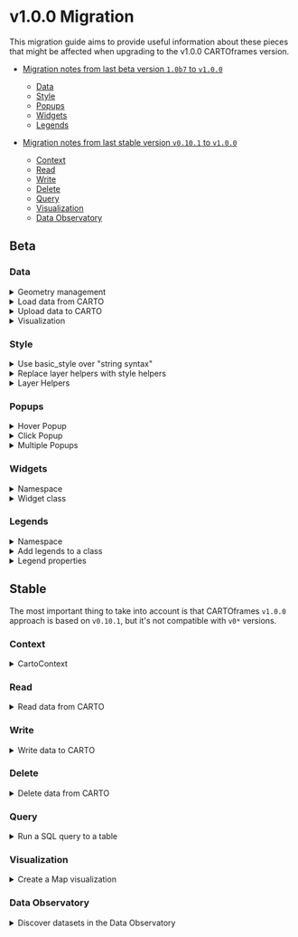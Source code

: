 # v1.0.0 Migration

This migration guide aims to provide useful information about these pieces that might be affected when upgrading to the v1.0.0 CARTOframes version.

* [Migration notes from last beta version `1.0b7` to `v1.0.0`](#Beta)
    * [Data](#Data)
    * [Style](#Style)
    * [Popups](#Popups)
    * [Widgets](#Widgets)
    * [Legends](#Legends)

* [Migration notes from last stable version `v0.10.1` to `v1.0.0`](#Stable)
    * [Context](#Context)
    * [Read](#Read)
    * [Write](#Write)
    * [Delete](#Delete)
    * [Query](#Query)
    * [Visualization](#Visualization)
    * [Data Observatory](#Data-Observatory)

## Beta

### Data

<details><summary>Geometry management</summary>
<p>

* From:

```python
from cartoframes import CartoDataFrame

cdf = CartoDataFrame(df, geometry='the_geom')
```

* To:

```python
from geopandas import GeoDataFrame
from cartoframes.utils import decode_geometry

gdf = GeoDataFrame(df, geometry=decode_geometry(df['the_geom']))
```

* From:

```python
from cartoframes import CartoDataFrame

cdf = CartoDataFrame(df)
cdf.set_geometry_from_xy('lng', 'lat', inplace=True)
```

* To:

```python
from geopandas import GeoDataFrame, points_from_xy

gdf = GeoDataFrame(df, geometry=points_from_xy(df['lng'], df['lat']))
```

</p>
</details>

<details><summary>Load data from CARTO</summary>
<p>

* From:

```python
from cartoframes import CartoDataFrame

cdf = CartoDataFrame.from_carto('global_power_plants', limit=100)
```

* To (as we already could):

```python
from cartoframes import read_carto

gdf = read_carto('global_power_plants', limit=100)
```

</p>
</details>

<details><summary>Upload data to CARTO</summary>
<p>

* From:

```python
cdf.to_carto(
    table_name='global_power_plants',
    if_exists='replace'
)
```

* To (as we already could):

```python
from cartoframes import to_carto

to_carto(
    gdf,
    table_name='global_power_plants',
    if_exists='replace'
)
```

</p>
</details>

<details><summary>Visualization</summary>
<p>

* From:

```python
cdf.viz()
```

* To (as we already could):

```python
from cartoframes.viz import Map, Layer

Map(Layer(gdf))

# or Layer(gdf)
```

</p>
</details>

### Style

<details><summary>Use basic_style over "string syntax"</summary>
<p>

Replace CARTO VL style syntax by using style helpers.

* From:

```python
from cartoframes.viz import Map, Layer, Style

Map(
  Layer(
    'table_name',
    style='color: blue strokeColor: white'
  )
)
```

* To:

```python
from cartoframes.viz import Map, Layer, basic_style

Map(
  Layer(
    'table_name',
    style=basic_style(color='blue', stroke_color='white')
  )
)
```

</p>
</details>

<details><summary>Replace layer helpers with style helpers</summary>
<p>

* From:

```python
from cartoframes.viz.helpers import size_category_layer

size_category_layer(
  'roads',
  'type',
  title='Roads sized by category'
)
```

* To:

```python
from cartoframes.viz import Layer, size_category_style

Layer(
  'roads',
  size_category_style('type'),
  title='Roads sized by category'
)
```

</p>
</details>

<details><summary>Layer Helpers</summary>
<p>

Layer helpers have been replaced by style helpers. Now every layer is made by using the Layer class.

* From:

```python
from cartoframes.viz.helpers import color_category_layer

color_category_layer('table', 'column', palette='sunset', legends=False, widgets=True, popups=True, title='Title')
```

* To:

```python
from cartoframes.viz.helpers import Layer, color_category_style

Layer(
    'table',
    color_category_style('column', palette='sunset'),
    default_legend=False,
    default_widget=True,
    default_popup_hover=True,
    default_popup_click=True  # New feature
    title='Title'
)
```

</p>
</details>

### Popups

<details><summary>Hover Popup</summary>
<p>

Simple hover popup, now `popup_hover` is a Layer parameter that contains an array of `popup_element`

* From:

```python
from cartoframes.viz import Layer

Layer(
    'populated_places'
    popup={
        'hover': '$name'
    }
)
```

* To:

```python
from cartoframes.viz import Layer, popup_element

Layer(
    'populated_places',
    popup_hover=[
        popup_element('name')
    ]
)
```
</p>
</details>

<details><summary>Click Popup</summary>
<p>

Click popup with two values, now `popup_click` is also a Layer parameter that contains an array of `popup_element`

* From:

```python
from cartoframes.viz import Layer

Layer(
    'populated_places'
    popup={
        'click': ['$name', '$pop_max']
    }
)
```

* To:

```python
from cartoframes.viz import Layer, popup_element

Layer(
    'populated_places',
    popup_click=[
        popup_element('name'),
        popup_element('pop_max')
    ]
)
```
</p>
</details>

<details><summary>Multiple Popups</summary>
<p>

Multiple popups with custom titles

* From:

```python
from cartoframes.viz import Layer

Layer(
    'populated_places'
    popup={
        'click': [{
            'value': '$name',
            'title': 'Name'
        }, {
            'value': '$pop_max',
            'title': 'Pop Max'
        }],
        'hover': [{
            'value': '$name',
            'title': 'Name'
        }]
    }
)
```

* To:

```python
from cartoframes.viz import Layer, popup_element

Layer(
    'populated_places',
    popup_hover=[
        popup_element('name', title='Name'),
    ],
    popup_click=[
        popup_element('name', title='Name'),
        popup_element('pop_max', title='Pop Max')
    ]
)
```
</p>
</details>

### Widgets

<details><summary>Namespace</summary>
<p>

* From:

```python
from cartoframes.viz.widgets import formula_widget
```

* To:

```python
from cartoframes.viz import formula_widget
```

</p>
</details>

<details><summary>Widget class</summary>
<p>

* Don't create widgets through the `Widget` class anymore, extend the built-in widgets

</p>
</details>

### Legends

<details><summary>Namespace</summary>
<p>

* From:

```python
from cartoframes.viz import Legend
```

* To:

```python
from cartoframes.viz import color_bins_legend
```

</p>
</details>

<details><summary>Add legends to a class</summary>
<p>

* Don't create widgets through the `Legend` class anymore, extend the built-in legends
* `legend` parameter in Layer now is `legends` (plural)


* From:

```python
from cartoframes.viz import Map, Layer, Legend
Map(
  Layer(
    'table_name',
    style='...',
    legend=Legend('color-bins', title='Legend Title')
  )
)
```

* To:


```python
from cartoframes.viz import Map, Layer, color_bins_style, color_bins_legend, 
Map(
  Layer(
    'table_name',
    style=color_bins_style('column_name'),
    legends=color_bins_legend(title='Legend Title')
  )
)

# or

from cartoframes.viz import Map, Layer, color_bins_style, default_legend
Map(
  Layer(
    'table_name',
    style=color_bins_style('column_name'),
    legends=default_legend(title='Legend Title')
  )
)
```

Using multiple legends:

```python
from cartoframes.viz import Map, Layer, color_bins_style, basic_legend, default_legend
Map(
  Layer(
    'table_name',
    style=color_bins_style('column_name')
    legends=[
      basic_legend(title='Legend Title 1'),
      default_legend(title='Legend Title 2')
    ]
  )
)
```
</p>
</details>

<details><summary>Legend properties</summary>
<p>

Available properties for legends are changed to:

* "color" -> "color"
* "strokeColor" -> "stroke_color"
* "width" -> "size"
* "strokeWidth" -> "stroke_width"

* From:

```python
from cartoframes.viz import Map, Layer, Legend
Map(
  Layer(
    'table_name',
    style='...',
    legend=Legend('color-category', title='Legend Title', prop='strokeColor')
  )
)
```

* To:

```python
from cartoframes.viz import color_category_style, color_category_legend
Map(
  Layer(
    'table_name',
    style=color_category_style('column_name'),
    legends=color_category_legend('color-bins', title='Legend Title', prop='stroke_color')
  )
)
```
</p>
</details>

## Stable

The most important thing to take into account is that CARTOframes `v1.0.0` approach is based on `v0.10.1`, but it's not compatible with `v0*` versions.

### Context

<details><summary>CartoContext</summary>
<p>

The `CartoContext` concept does not exist anymore to set the CARTO credentials.

* From:

```python
from cartoframes.context import CartoContext

cc = CartoContext(
    base_url='https://johnsmith.carto.com',
    api_key='abcdefg'
)
```

* To:

```python
from cartoframes.auth import set_default_credentials

set_default_credentials(
    base_url='https://johnsmith.carto.com',
    api_key='abcdefg'
)
```

* From:

```python
from cartoframes import Credentials

Credentials(
    username='johnsmith',
    api_key='abcdefg'
)
```

* To:

```python
from cartoframes.auth import Credentials

credentials = Credentials(
    username='johnsmith',
    api_key='abcdefg'
)
```

Also, it is possible, and we recomend this option, to read credentials from a `.json` file:

```python
from cartoframes.auth import set_default_credentials

set_default_credentials('creds.json')
```

```json
{
  "username": "johnsmith",
  "api_key": "abcdefg"
}
```

</p>
</details>

### Read

<details><summary>Read data from CARTO</summary>
<p>

* From:

```python
import cartoframes

cc = cartoframes.CartoContext('https://johnsmith.carto.com', 'abcdefg')
df = cc.read('dataset_name')
```

* To:

```python
from cartoframes.auth import set_default_credentials
from cartoframes import read_carto

set_default_credentials('johnsmith', 'abcdefg')
gdf = read_carto('table_name')
```
</p>
</details>

### Write

<details><summary>Write data to CARTO</summary>
<p>

* From:

```python
import cartoframes

cc = cartoframes.CartoContext('https://johnsmith.carto.com', 'abcdefg')
cc.write(df, 'table_name')
```

* To:

```python
from cartoframes.auth import set_default_credentials
from cartoframes import to_carto

set_default_credentials('johnsmith', 'abcdefg')
to_carto(df, 'table_name')
```

</p>
</details>

### Delete

<details><summary>Delete data from CARTO</summary>
<p>

* From:

```python
import cartoframes

cc = cartoframes.CartoContext('https://johnsmith.carto.com', 'abcdefg')
cc.delete('table_name')
```

* To:

```python
from cartoframes.auth import set_default_credentials
from cartoframes import delete_table

set_default_credentials('johnsmith', 'abcdefg')
delete_table('table_name')
```

</p>
</details>

### Query

<details><summary>Run a SQL query to a table</summary>
<p>

* From:

```python
import cartoframes

cc = cartoframes.CartoContext('https://johnsmith.carto.com', 'abcdefg')
df = cc.query(
    '''
      SELECT * FROM
      my_table
      ORDER BY value_column DESC
      LIMIT 10
    ''',
    table_name='table_name'
)
```

* To:

```python
from cartoframes.auth import set_default_credentials
from cartoframes import read_carto

set_default_credentials('johnsmith', 'abcdefg')
gdf = read_carto('''
        SELECT * FROM
        my_table
        ORDER BY value_column DESC
        LIMIT 10
    ''')
```
</p>
</details>

### Visualization

<details><summary>Create a Map visualization</summary>
<p>

CARTOframes visualization has changed significantly, and we highly recommend to read the [Visualization Guide](https://carto.com/developers/cartoframes/guides/Visualization/)

* From:

```python
import cartoframes

cc = cartoframes.CartoContext('https://johnsmith.carto.com', 'abcdefg')
cc.map(
    layers=Layer('table_name', color='category'),
    zoom=14,
    lng=-68,
    lat=45)
```

* To:

```python
from cartoframes.auth import set_default_credentials
from cartoframes.viz import Map, Layer, color_category_style

set_default_credentials('johnsmith', 'abcdefg')

Map(
  Layer(
    'table_name',
    color_category_style('category')
  ),
  viewport={zoom: 14, lat: 45, lng: -68}
)
```

</p>
</details>

### Data Observatory

<details><summary>Discover datasets in the Data Observatory</summary>
<p>

We've a full integration with the Data Observatory and new functionality. We recommend go through the [Data Discovery](https://carto.com/developers/cartoframes/guides/Data-discovery/) and [Data Enrichment](https://carto.com/developers/cartoframes/guides/Data-enrichment/) guides.

* From:

```python
import cartoframes

cc = cartoframes.CartoContext('https://johnsmith.carto.com', 'abcdefg')
meta = cc.data_discovery('USA', keywords='demographics', time='2010')
print(meta['numer_name'].values)
```

* To:

```python
from cartoframes.data.observatory import Catalog

Catalog().country('usa').category('demographics').datasets
```

</p>
</details>

